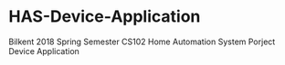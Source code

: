 # HAS-Device-Application
Bilkent 2018 Spring Semester CS102 Home Automation System Porject Device Application
